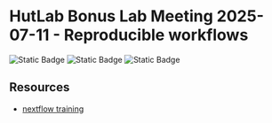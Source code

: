 # HutLab Bonus Lab Meeting 2025-07-11 - Reproducible workflows

![Static Badge](https://img.shields.io/badge/Author-Kevin%20Bonham-purple)
![Static Badge](https://img.shields.io/badge/Author-Emily%20Green-purple)
![Static Badge](https://img.shields.io/badge/Author-Sagun%20Maharjan-purple)

## Resources

- [nextflow training](https://training.nextflow.io/2.0/hello_nextflow/02_hello_world/#1-try-the-hello-world-workflow-starter-script)

